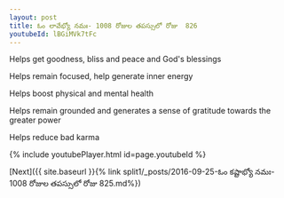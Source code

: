 ```yaml
---
layout: post
title: ఓం లావేభ్యో నమః- 1008 రోజుల తపస్సులో రోజు  826
youtubeId: lBGiMVk7tFc
---
```

 
 
Helps get goodness, bliss and peace and God's blessings
 
Helps remain focused, help generate inner energy 
 
Helps boost physical and mental health 
 
Helps remain grounded and generates a sense of gratitude towards the greater power 
 
Helps reduce bad karma
 
 
 
 


{% include youtubePlayer.html id=page.youtubeId %}
 
[Next]({{ site.baseurl }}{% link  split1/_posts/2016-09-25-ఓం కష్టాభ్యో నమః- 1008 రోజుల తపస్సులో రోజు  825.md%})
 
